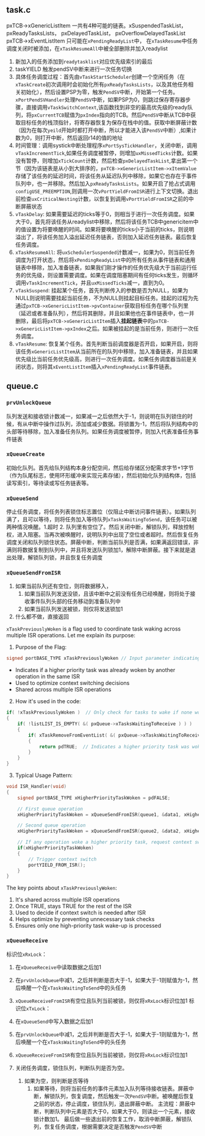 


## task.c


pxTCB->xGenericListItem  一共有4种可能的链表。xSuspendedTaskList， pxReadyTasksLists， pxDelayedTaskList， pxOverflowDelayedTaskList
pxTCB->xEventListItem 只可能在`xPendingReadyList`中， 在`xTaskResume`中任务调度关闭时被添加，在`xTaskResumeAll`中被全部删除并加入readylist


1. 新加入的任务添加到`readytasklist`对应优先级索引的最后
2. taskYIELD 触发pendSV中断来进行一次任务切换
3. 具体任务调度过程：首先由`vTaskStartScheduler`创建一个空闲任务（在`xTaskCreate`初次调用时会初始化所有`pxReadyTasksLists`，以及其他任务相关初始化），然后设置PSP为零，触发`PendSV`中断，开始第一个任务。`xPortPendSVHandler`处理`PendSV`中断，如果PSP为0，则跳过保存寄存器步骤，直接调用`vTaskSwitchContext`,该函数找到非空的最高优先级的ready队列，将`pxCurrentTCB`赋值为`pxIndex`指向的TCB。然后`PendSV`中断从TCB中获取目标任务的栈顶指针，将寄存器恢复为保存在栈中的值。获取中断屏蔽计数（因为在每次`yeild`开始时都打开中断，所以才能进入该`PendSV`中断）,如果计数为0，则打开中断，然后返回r14的值的地址
4. 时间管理：调用systick中断处理程序`xPortSysTickHandler`，关闭中断，调用`vTaskIncrementTick`,如果任务调度被暂停，则增加`uxMissedTicks`计数。如果没有暂停，则增加`xTickCount`计数，然后检查`pxDelayedTaskList`,拿出第一个节（因为该链表是从小到大排序的，`pxTCB->xGenericListItem->xItemValue`存储了该任务的延迟时间，将该任务从延迟队列中移除，如果它也存在于事件队列中，也一并移除。然后加入`pxReadyTasksLists`。如果开启了抢占式调用`configUSE_PREEMPTION`,则调用一次`vPortYieldFromISR`进行上下文切换。退出前检查`uxCriticalNesting`计数，以恢复到调用`vPortYieldFromISR`之前的中断屏蔽状态
5. `vTaskDelay`: 如果需要延迟的ticks等于0，则相当于进行一次任务调度。如果大于0，首先将该任务从readylist中移除，然后将该任务TCB中genericitem中的值设置为将要唤醒的时间。如果将要唤醒的ticks小于当前的ticks，则说明溢出了，将该任务加入溢出延迟任务链表，否则加入延迟任务链表。最后恢复任务调度。
6. `xTaskResumeAll`: 将`uxSchedulerSuspended`计数减一，如果为0，则当前任务调度为打开状态，然后将`xPendingReadyList`中的所有任务从事件链表和通用链表中移除，加入准备链表，如果我们刚才操作的任务优先级大于当前运行任务的优先级，则设置需要调度。如果在调度阻塞期间有任何ticks发生，则循环调用`vTaskIncrementTick`，并且`uxMissedTicks`减一，直到为0。
7. `vTaskSuspend`: 挂起某个任务，首先判断传入的参数是否为NULL，如果为NULL则说明需要挂起当前任务，不为NULL则挂起目标任务。挂起的过程为先通过`pxTCB->xGenericListItem->pvContainer`获取目标任务在哪个队列里（延迟或者准备队列），然后将其删除，并且如果他也在事件链表中，也一并删除，最后将`pxTCB->xGenericListItem`插入**挂起链表**中的`pxTCB->xGenericListItem->pxIndex`之后。如果被挂起的是当前任务，则进行一次任务调度。
8. `vTaskResume`: 恢复某个任务。首先判断当前调度器是否开启，如果开启，则将该任务`xGenericListItem`从当前所在的队列中移除，加入准备链表，并且如果优先级比当前任务优先级高，则进行一次任务调度。如果任务调度器当前是关闭状态，则将其`xEventListItem`插入`xPendingReadyList`事件链表。



## queue.c


### `prvUnlockQueue`
队列发送和接收锁计数减一，如果减一之后依然大于-1，则说明在队列锁住的时候，有从中断中操作过队列，添加或减少数据。将锁置为-1，然后将队列结构中的头部等待移除，加入准备任务队列。如果任务调度被暂停，则加入代表准备任务事件链表

### `xQueueCreate`
初始化队列。首先给队列结构本身分配空间，然后给存储区分配需求字节+1字节（作为队尾标志，使用环形缓冲来实现元素存储），然后初始化队列结构体，包括读写索引，等待读或写任务链表等。

### `xQueueSend`
停止任务调度，将任务列表锁住标志置位（仅阻止中断访问事件链表）。如果队列满了，且可以等待，则将任务加入等待队列`xTasksWaitingToSend`，该任务可以被两种情况唤醒。1.超时 2. 队列里有空位了。然后关闭中断，解锁队列，释放控制权，进入阻塞。当再次被唤醒时，说明队列中出现了空位或者超时。然后恢复任务调度关闭和队列锁住状态。屏蔽中断，判断当前队列是否满，如果满返回错误，非满则将数据复制到队列中，并且将发送队列锁加1，解除中断屏蔽。接下来就是退出处理，解锁队列锁，并且恢复任务调度

### `xQueueSendFromISR`
1. 如果当前队列还有空位，则将数据移入，
    1. 如果当前队列发送没锁，且该中断中之前没有任务已经唤醒，则将处于接收事件队列头部的任务移动到准备队列中
    2. 如果当前队列发送被锁，则仅将发送锁加1
2. 什么都不做，直接返回



 `xTaskPreviouslyWoken` is a flag used to coordinate task waking across multiple ISR operations. Let me explain its purpose:

1. Purpose of the Flag:
```c
signed portBASE_TYPE xTaskPreviouslyWoken // Input parameter indicating if a task was already woken
```
- Indicates if a higher priority task was already woken by another operation in the same ISR
- Used to optimize context switching decisions
- Shared across multiple ISR operations

2. How it's used in the code:
```c
if( !xTaskPreviouslyWoken )  // Only check for tasks to wake if none woken yet    
{
    if( !listLIST_IS_EMPTY( &( pxQueue->xTasksWaitingToReceive ) ) )
    {
        if( xTaskRemoveFromEventList( &( pxQueue->xTasksWaitingToReceive ) ) != pdFALSE )
        {
            return pdTRUE;  // Indicates a higher priority task was woken
        }
    }
}
```

3. Typical Usage Pattern:
```c
void ISR_Handler(void)
{
    signed portBASE_TYPE xHigherPriorityTaskWoken = pdFALSE;

    // First queue operation
    xHigherPriorityTaskWoken = xQueueSendFromISR(queue1, &data1, xHigherPriorityTaskWoken);

    // Second queue operation
    xHigherPriorityTaskWoken = xQueueSendFromISR(queue2, &data2, xHigherPriorityTaskWoken);

    // If any operation woke a higher priority task, request context switch
    if(xHigherPriorityTaskWoken)
    {
        // Trigger context switch
        portYIELD_FROM_ISR();
    }
}
```

The key points about `xTaskPreviouslyWoken`:
1. It's shared across multiple ISR operations
2. Once TRUE, stays TRUE for the rest of the ISR
3. Used to decide if context switch is needed after ISR
4. Helps optimize by preventing unnecessary task checks
5. Ensures only one high-priority task wake-up is processed


### `xQueueReceive`
标识位`xRxLock`：
1. 在`xQueueReceive`中读取数据之后加1
2. 在`prvUnlockQueue`中减1，之后并判断是否大于-1，如果大于-1则赋值为-1，然后唤醒一个在`xTasksWaitingToSend`中的头任务
3. `xQueueReceiveFromISR`有空位且队列当前被锁，则仅将`xRxLock`标识位加1
标识位`xTxLock`：
1. 在`xQueueSend`中写入数据之后加1
2. 在`prvUnlockQueue`中减1，之后并判断是否大于-1，如果大于-1则赋值为-1，然后唤醒一个在`xTasksWaitingToSend`中的头任务
3. `xQueueReceiveFromISR`有空位且队列当前被锁，则仅将`xRxLock`标识位加1

1. 关闭任务调度，锁住队列，判断队列是否为空。
	1. 如果为空，则判断是否等待
		1. 如果等待，则将当前任务的事件元素加入队列等待接收链表。屏蔽中断，解锁队列，恢复调度，然后触发一次`PendSV`中断。被唤醒后恢复之前的状态，停止调度，锁住队列，退出屏蔽中断。
	主流程：屏蔽中断，判断队列中元素是否大于0，如果大于0，则读出一个元素，接收锁计数加1。
	最后做一些退出前的恢复工作，取消中断屏蔽，解锁队列，恢复任务调度，根据需要决定是否触发`PendSV`中断

